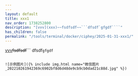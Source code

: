 ```yaml
---
---
layout: default
title: xxx1
nav_order: 1738252800
description: "[vvv](xxx)~~fsdfsdf~~```dfsdf`gfgdf````"
has_children: false
permalink: "/tools/terminal/docker/ciphey/2025-01-31-xxx1/"
---
```


[vvv](xxx)~~fsdfsdf~~```
dfsdf`gfgdf`
```

![示例图片]({% include img.html name="微信图片_202210261942369c6902bf8d6d48de9cb9cb0dad21c88d.jpg" %})
